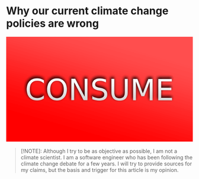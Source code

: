 # Why our current climate change policies are wrong

![consume](./images/Consume.png)

> [!NOTE]: Although I try to be as objective as possible, I am not a climate scientist. I am a software engineer who has been following the climate change debate for a few years. I will try to provide sources for my claims, but the basis and trigger for this article is my opinion.





<!--- currently still working on this article. I will update it as soon as I have more time. --->